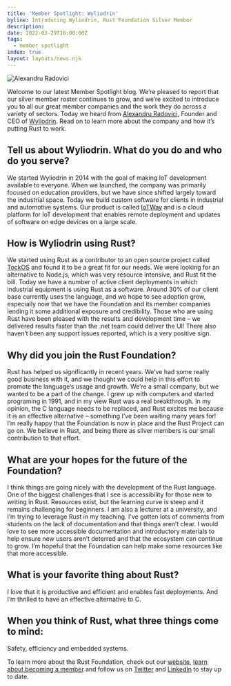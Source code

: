 ```yaml
---
title: 'Member Spotlight: Wyliodrin'
byline: Introducing Wyliodrin, Rust Foundation Silver Member
description:
date: 2022-03-29T16:00:00Z
tags:
  - member spotlight
index: true
layout: layouts/news.njk
---
```


![Alexandru Radovici](/img/news/2022-03-08-member-spotlight-wyliodrin/member_spotlight_nathan_west.png)

Welcome to our latest Member Spotlight blog. We’re pleased to report that our silver member roster continues to grow, and we’re excited to introduce you to all our great member companies and the work they do across a variety of sectors. Today we heard from [Alexandru Radovici](https://www.linkedin.com/in/alexandruradovici/), Founder and CEO of [Wyliodrin](https://wyliodrin.com/). Read on to learn more about the company and how it’s putting Rust to work.

## **Tell us about Wyliodrin. What do you do and who do you serve?**

We started Wyliodrin in 2014 with the goal of making IoT development available to everyone. When we launched, the company was primarily focused on education providers, but we have since shifted largely toward the industrial space. Today we build custom software for clients in industrial and automotive systems. Our product is called [IoTWay](https://wyliodrin.com/iot-industry) and is a cloud platform for IoT development that enables remote deployment and updates of software on edge devices on a large scale.

## **How is Wyliodrin using Rust?**

We started using Rust as a contributor to an open source project called [TockOS](https://www.tockos.org/) and found it to be a great fit for our needs. We were looking for an alternative to Node.js, which was very resource intensive, and Rust fit the bill. Today we have a number of active client deployments in which industrial equipment is using Rust as a software. Around 30% of our client base currently uses the language, and we hope to see adoption grow, especially now that we have the Foundation and its member companies lending it some additional exposure and credibility. Those who are using Rust have been pleased with the results and development time – we delivered results faster than the .net team could deliver the UI\! There also haven’t been any support issues reported, which is a very positive sign.

## **Why did you join the Rust Foundation?**

Rust has helped us significantly in recent years. We’ve had some really good business with it, and we thought we could help in this effort to promote the language’s usage and growth. We’re a small company, but we wanted to be a part of the change. I grew up with computers and started programing in 1991, and in my view Rust was a real breakthrough. In my opinion, the C language needs to be replaced, and Rust excites me because it is an effective alternative – something I’ve been waiting many years for! I’m really happy that the Foundation is now in place and the Rust Project can go on. We believe in Rust, and being there as silver members is our small contribution to that effort.

## **What are your hopes for the future of the Foundation?**

I think things are going nicely with the development of the Rust language. One of the biggest challenges that I see is accessibility for those new to writing in Rust. Resources exist, but the learning curve is steep and it remains challenging for beginners. I am also a lecturer at a university, and I’m trying to leverage Rust in my teaching. I’ve gotten lots of comments from students on the lack of documentation and that things aren’t clear. I would love to see more accessible documentation and introductory materials to help ensure new users aren’t deterred and that the ecosystem can continue to grow. I’m hopeful that the Foundation can help make some resources like that more accessible.

## **What is your favorite thing about Rust?**

I love that it is productive and efficient and enables fast deployments. And I’m thrilled to have an effective alternative to C.

## **When you think of Rust, what three things come to mind:**

Safety, efficiency and embedded systems.

To learn more about the Rust Foundation, check out our [website](https://foundation.rust-lang.org/), [learn about becoming a member](https://foundation.rust-lang.org/info/become-a-member/) and follow us on [Twitter](https://twitter.com/rust\_foundation) and [LinkedIn](https://www.linkedin.com/company/rust-foundation/) to stay up to date.
